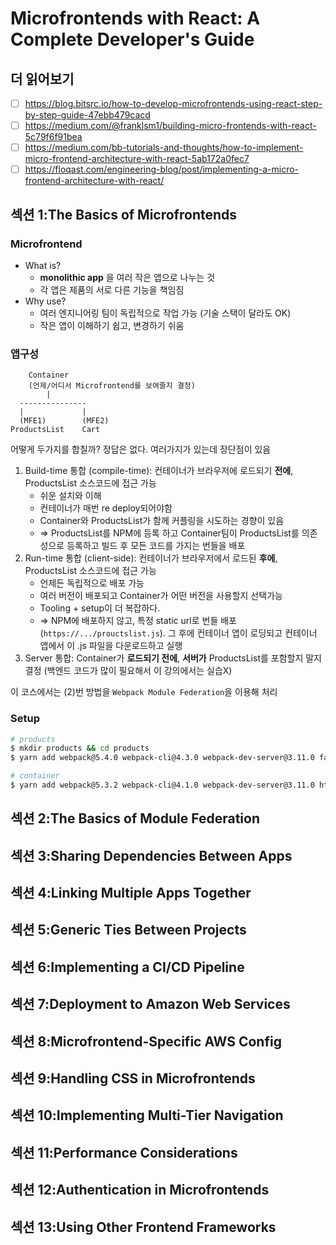# Microfrontends with React: A Complete Developer's Guide

## 더 읽어보기

- [ ] https://blog.bitsrc.io/how-to-develop-microfrontends-using-react-step-by-step-guide-47ebb479cacd
- [ ] https://medium.com/@franklsm1/building-micro-frontends-with-react-5c79f6f91bea
- [ ] https://medium.com/bb-tutorials-and-thoughts/how-to-implement-micro-frontend-architecture-with-react-5ab172a0fec7
- [ ] https://floqast.com/engineering-blog/post/implementing-a-micro-frontend-architecture-with-react/

## 섹션 1:The Basics of Microfrontends

### Microfrontend

- What is?
  - **monolithic app** 을 여러 작은 앱으로 나누는 것
  - 각 앱은 제품의 서로 다른 기능을 책임짐
- Why use?
  - 여러 엔지니어링 팀이 독립적으로 작업 가능 (기술 스택이 달라도 OK)
  - 작은 앱이 이해하기 쉽고, 변경하기 쉬움

### 앱구성

```plain
    Container
    (언제/어디서 Microfrontend를 보여줄지 결정)
        |
  ---------------
  |             |
  (MFE1)        (MFE2)
ProductsList    Cart
```

어떻게 두가지를 합칠까? 정답은 없다. 여러가지가 있는데 장단점이 있음

1. Build-time 통합 (compile-time): 컨테이너가 브라우저에 로드되기 **전에**, ProductsList 소스코드에 접근 가능
   - 쉬운 설치와 이해
   - 컨테이너가 매번 re deploy되어야함
   - Container와 ProductsList가 함께 커플링을 시도하는 경향이 있음
   - => ProductsList를 NPM에 등록 하고 Container팀이 ProductsList를 의존성으로 등록하고 빌드 후 모든 코드를 가지는 번들을 배포
2. Run-time 통합 (client-side): 컨테이너가 브라우저에서 로드된 **후에**, ProductsList 소스코드에 접근 가능
   - 언제든 독립적으로 배포 가능
   - 여러 버전이 배포되고 Container가 어떤 버전을 사용할지 선택가능
   - Tooling + setup이 더 복잡하다.
   - => NPM에 배포하지 않고, 특정 static url로 번들 배포 (`https://.../prouctslist.js`). 그 후에 컨테이너 앱이 로딩되고 컨테이너 앱에서 이 .js 파일을 다운로드하고 실행
3. Server 통합: Container가 **로드되기 전에**, **서버가** ProductsList를 포함할지 말지 결정 (백엔드 코드가 많이 필요해서 이 강의에서는 실습X)

이 코스에서는 (2)번 방법을 `Webpack Module Federation`을 이용해 처리

### Setup

```bash
# products
$ mkdir products && cd products
$ yarn add webpack@5.4.0 webpack-cli@4.3.0 webpack-dev-server@3.11.0 faker@5.1.0 html-webpack-plugin@4.5.0

# container
$ yarn add webpack@5.3.2 webpack-cli@4.1.0 webpack-dev-server@3.11.0 html-webpack-plugin@4.5.0 nodemon
```

## 섹션 2:The Basics of Module Federation

## 섹션 3:Sharing Dependencies Between Apps

## 섹션 4:Linking Multiple Apps Together

## 섹션 5:Generic Ties Between Projects

## 섹션 6:Implementing a CI/CD Pipeline

## 섹션 7:Deployment to Amazon Web Services

## 섹션 8:Microfrontend-Specific AWS Config

## 섹션 9:Handling CSS in Microfrontends

## 섹션 10:Implementing Multi-Tier Navigation

## 섹션 11:Performance Considerations

## 섹션 12:Authentication in Microfrontends

## 섹션 13:Using Other Frontend Frameworks
